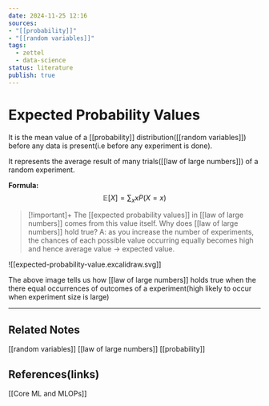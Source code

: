 ```yaml
---
date: 2024-11-25 12:16
sources: 
- "[[probability]]"
- "[[random variables]]"
tags:
  - zettel
  - data-science
status: literature
publish: true
---
```

# Expected Probability Values

It is the mean value of a [[probability]] distribution([[random variables]]) before any data is present(i.e before any experiment is done).

It represents the average result of many trials([[law of large numbers]]) of a random experiment.

**Formula:** $$\mathbb{E}[X] = \sum_{x} x P(X = x)$$

> [!important]+
> The [[expected probability values]] in [[law of large numbers]] comes from this value itself. Why does [[law of large numbers]] hold true? A: as you increase the number of experiments, the chances of each possible value occurring equally becomes high and hence average value -> expected value. 

![[expected-probability-value.excalidraw.svg]]

The above image tells us how [[law of large numbers]] holds true when the there equal occurrences of outcomes of a experiment(high likely to occur when experiment size is large)

---
## Related Notes
[[random variables]]
[[law of large numbers]]
[[probability]]

## References(links)
[[Core ML and MLOPs]]